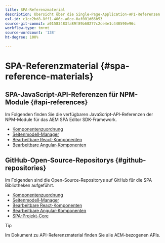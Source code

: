 ```yaml
---
title: SPA-Referenzmaterial
description: Übersicht über die Single-Page-Application-API-Referenzen und Quell-Code-Repositorys
exl-id: c1cc2bd8-8ff1-406c-a0ce-0af001d66b53
source-git-commit: a01583483fa89f89b60277c2ce4e1c440590e96c
workflow-type: tm+mt
source-wordcount: '138'
ht-degree: 100%

---
```


# SPA-Referenzmaterial {#spa-reference-materials}

## SPA-JavaScript-API-Referenzen für NPM-Module {#api-references}

Im Folgenden finden Sie die verfügbaren JavaScript-API-Referenzen der NPM-Module für das AEM SPA Editor SDK-Framework.

* [Komponentenzuordnung](https://www.npmjs.com/package/@adobe/aem-spa-component-mapping)
* [Seitenmodell-Manager](https://www.npmjs.com/package/@adobe/aem-spa-model-manager)
* [Bearbeitbare React-Komponenten](https://www.npmjs.com/package/@adobe/aem-react-editable-components)
* [Bearbeitbare Angular-Komponenten](https://www.npmjs.com/package/@adobe/aem-angular-editable-components)

## GitHub-Open-Source-Repositorys {#github-repositories}

Im Folgenden sind die Open-Source-Repositorys auf GitHub für die SPA Bibliotheken aufgeführt.

* [Komponentenzuordnung](https://github.com/adobe/aem-spa-component-mapping)
* [Seitenmodell-Manager](https://github.com/adobe/aem-spa-page-model-manager)
* [Bearbeitbare React-Komponenten](https://github.com/adobe/aem-react-editable-components)
* [Bearbeitbare Angular-Komponenten](https://github.com/adobe/aem-angular-editable-components)
* [SPA-Projekt-Core](https://github.com/adobe/aem-spa-project-core)

>[!TIP]
>
>Im Dokument zu API-Referenzmaterial finden Sie alle AEM-bezogenen APIs.
